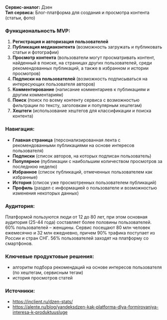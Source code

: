 **Сервис-аналог:** Дзен  
**Тип сервиса:** Блог-платформа для создания и просмотра контента (статьи, фото)

### Функциональность MVP:
1. **Регистрация и авторизация пользователей**
2. **Публикация медиаконтента** (возможность загружать и публиковать статьи и фотографии)
3. **Просмотр контента** (вользователи могут просматривать контент, найденный в поиске, на страницах других пользователей, среди рекомендованных публикаций, а также в избранном и истории просмотров)
4. **Подписки на пользователей** (возможность подписываться на интересующих пользователя авторов)
5. **Комментирование** (написание комментариев к публикациям и другим комментариям)
6. **Поиск** (поиск по всему контенту сервиса с возможностью фильтрации по тексту, заголовкам и популярным хештегам)
7. **Хештеги** (использование хештегов для классификации и поиска контента)

### Навигация:
- **Главная страница** (персонализированная лента с рекомендованными публикациями на основе интересов пользователя)
- **Подписки** (список авторов, на которых подписан пользователь)
- **Популярное** (публикации с наибольшим количеством просмотров за последнюю неделю)
- **Избранное** (список публикаций, отмеченных пользователем как избранные)
- **История** (список уже просмотренных пользователем публикаций)
- **Профиль** (раздел с информацией о пользователе и возможностью изменения некоторых данных)

### Аудитория:
Платформой пользуются люди от 12 до 80 лет, при этом основная аудитория (25-44 года) составляет более половины пользователей. 60% пользователей – женщины. Сервис посещают 80 млн человек ежемесячно и 32 млн ежедневно, причем 90% трафика поступает из России и стран СНГ. 56% пользователей заходят на платформу со смартфонов.

### Ключевые продуктовые решения:
- алгоритм подбора рекомендаций на основе интересов пользователя (по хештегам, сервисным тегам)
- история просмотров статей

### Источники:
- https://inclient.ru/dzen-stats/
- https://alente.ru/blog/yandeksdzen-kak-platforma-dlya-formirovaniya-interesa-k-produktuusluge
